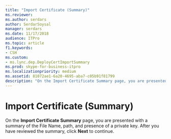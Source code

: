```yaml
---
title: "Import Certificate (Summary)"
ms.reviewer: 
ms.author: serdars
author: SerdarSoysal
manager: serdars
ms.date: 11/17/2018
audience: ITPro
ms.topic: article
f1.keywords:
- CSH
ms.custom:
- ms.lync.dep.DeployCertImportSummary
ms.prod: skype-for-business-itpro
ms.localizationpriority: medium
ms.assetid: 81072ae1-6a20-4695-aba7-c05b91f81799
description: "On the Import Certificate Summary page, you are presented with a summary of the File Name, path, and presence of a private key. After you have reviewed the summary, click Next to continue."
---
```


# Import Certificate (Summary)
 
On the **Import Certificate Summary** page, you are presented with a summary of the File Name, path, and presence of a private key. After you have reviewed the summary, click **Next** to continue.
  

